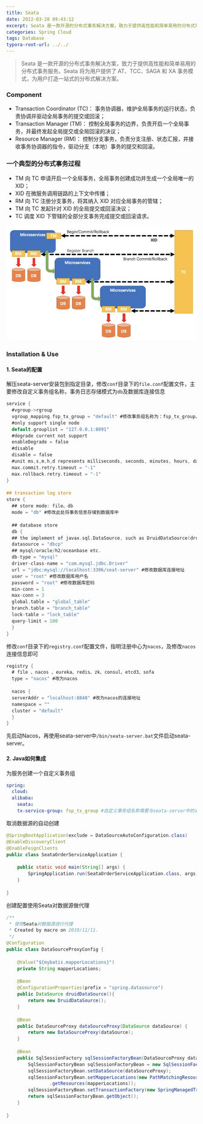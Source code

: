 ```yaml
---
title: Seata
date: 2022-03-28 09:43:12
excerpt: Seata 是一款开源的分布式事务解决方案，致力于提供高性能和简单易用的分布式事务服务。
categories: Spring Cloud
tags: Database
typora-root-url: ../../
---
```


> Seata 是一款开源的分布式事务解决方案，致力于提供高性能和简单易用的分布式事务服务。Seata 将为用户提供了 AT、TCC、SAGA 和 XA 事务模式，为用户打造一站式的分布式解决方案。


### Component

- Transaction Coordinator (TC)： 事务协调器，维护全局事务的运行状态，负责协调并驱动全局事务的提交或回滚；
- Transaction Manager (TM)： 控制全局事务的边界，负责开启一个全局事务，并最终发起全局提交或全局回滚的决议；
- Resource Manager (RM)： 控制分支事务，负责分支注册、状态汇报，并接收事务协调器的指令，驱动分支（本地）事务的提交和回滚。

### 一个典型的分布式事务过程

- TM 向 TC 申请开启一个全局事务，全局事务创建成功并生成一个全局唯一的 XID；
- XID 在微服务调用链路的上下文中传播；
- RM 向 TC 注册分支事务，将其纳入 XID 对应全局事务的管辖；
- TM 向 TC 发起针对 XID 的全局提交或回滚决议；
- TC 调度 XID 下管辖的全部分支事务完成提交或回滚请求。

![](image/Seata/seata.png "")

### Installation & Use

#### 1. Seata的配置

解压seata-server安装包到指定目录，修改`conf`目录下的`file.conf`配置文件，主要修改自定义事务组名称，事务日志存储模式为`db`及数据库连接信息

```Objective-C
service {
  #vgroup->rgroup
  vgroup_mapping.fsp_tx_group = "default" #修改事务组名称为：fsp_tx_group，和客户端自定义的名称对应
  #only support single node
  default.grouplist = "127.0.0.1:8091"
  #degrade current not support
  enableDegrade = false
  #disable
  disable = false
  #unit ms,s,m,h,d represents milliseconds, seconds, minutes, hours, days, default permanent
  max.commit.retry.timeout = "-1"
  max.rollback.retry.timeout = "-1"
}

## transaction log store
store {
  ## store mode: file、db
  mode = "db" #修改此处将事务信息存储到数据库中

  ## database store
  db {
  ## the implement of javax.sql.DataSource, such as DruidDataSource(druid)/BasicDataSource(dbcp) etc.
  datasource = "dbcp"
  ## mysql/oracle/h2/oceanbase etc.
  db-type = "mysql"
  driver-class-name = "com.mysql.jdbc.Driver"
  url = "jdbc:mysql://localhost:3306/seat-server" #修改数据库连接地址
  user = "root" #修改数据库用户名
  password = "root" #修改数据库密码
  min-conn = 1
  max-conn = 3
  global.table = "global_table"
  branch.table = "branch_table"
  lock-table = "lock_table"
  query-limit = 100
  }
}

```


修改`conf`目录下的`registry.conf`配置文件，指明注册中心为`nacos`，及修改`nacos`连接信息即可

```Objective-C
registry {
  # file 、nacos 、eureka、redis、zk、consul、etcd3、sofa
  type = "nacos" #改为nacos

  nacos {
  serverAddr = "localhost:8848" #改为nacos的连接地址
  namespace = ""
  cluster = "default"
  }
}

```


先启动Nacos，再使用seata-server中`/bin/seata-server.bat`文件启动seata-server。

#### 2. Java如何集成

为服务创建一个自定义事务组

```yaml
spring:
  cloud:
  alibaba:
    seata:
    tx-service-group: fsp_tx_group #自定义事务组名称需要与seata-server中的对应

```


取消数据源的自动创建

```java
@SpringBootApplication(exclude = DataSourceAutoConfiguration.class)
@EnableDiscoveryClient
@EnableFeignClients
public class SeataOrderServiceApplication {

    public static void main(String[] args) {
        SpringApplication.run(SeataOrderServiceApplication.class, args);
    }

}
```


创建配置使用Seata对数据源做代理

```java
/**
 * 使用Seata对数据源进行代理
 * Created by macro on 2019/11/11.
 */
@Configuration
public class DataSourceProxyConfig {

    @Value("${mybatis.mapperLocations}")
    private String mapperLocations;

    @Bean
    @ConfigurationProperties(prefix = "spring.datasource")
    public DataSource druidDataSource(){
        return new DruidDataSource();
    }

    @Bean
    public DataSourceProxy dataSourceProxy(DataSource dataSource) {
        return new DataSourceProxy(dataSource);
    }

    @Bean
    public SqlSessionFactory sqlSessionFactoryBean(DataSourceProxy dataSourceProxy) throws Exception {
        SqlSessionFactoryBean sqlSessionFactoryBean = new SqlSessionFactoryBean();
        sqlSessionFactoryBean.setDataSource(dataSourceProxy);
        sqlSessionFactoryBean.setMapperLocations(new PathMatchingResourcePatternResolver()
                .getResources(mapperLocations));
        sqlSessionFactoryBean.setTransactionFactory(new SpringManagedTransactionFactory());
        return sqlSessionFactoryBean.getObject();
    }

}
```

